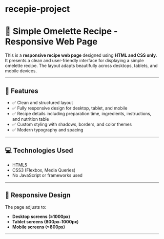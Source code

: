 # recepie-project
# 🍳 Simple Omelette Recipe - Responsive Web Page

This is a **responsive recipe web page** designed using **HTML and CSS only**. It presents a clean and user-friendly interface for displaying a simple omelette recipe. The layout adapts beautifully across desktops, tablets, and mobile devices.

---


## 📁 Features

- ✅ Clean and structured layout
- ✅ Fully responsive design for desktop, tablet, and mobile
- ✅ Recipe details including preparation time, ingredients, instructions, and nutrition table
- ✅ Custom styling with shadows, borders, and color themes
- ✅ Modern typography and spacing

---

## 💻 Technologies Used

- HTML5
- CSS3 (Flexbox, Media Queries)
- No JavaScript or frameworks used

---

## 📲 Responsive Design

The page adjusts to:
- **Desktop screens (≥1000px)**
- **Tablet screens (800px–1000px)**
- **Mobile screens (≤800px)**

---

